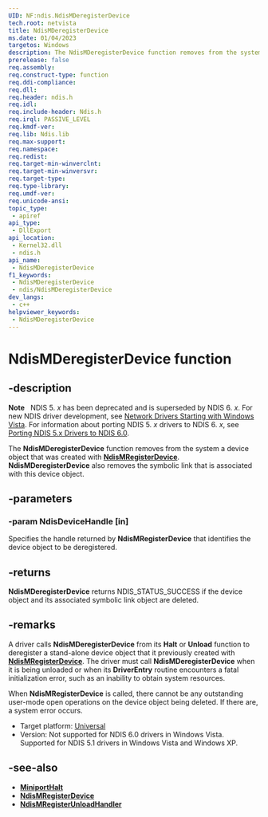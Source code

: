 ```yaml
---
UID: NF:ndis.NdisMDeregisterDevice
tech.root: netvista
title: NdisMDeregisterDevice
ms.date: 01/04/2023
targetos: Windows
description: The NdisMDeregisterDevice function removes from the system a device object that was created with NdisMRegisterDevice.
prerelease: false
req.assembly: 
req.construct-type: function
req.ddi-compliance: 
req.dll: 
req.header: ndis.h
req.idl: 
req.include-header: Ndis.h
req.irql: PASSIVE_LEVEL
req.kmdf-ver: 
req.lib: Ndis.lib
req.max-support: 
req.namespace: 
req.redist: 
req.target-min-winverclnt: 
req.target-min-winversvr: 
req.target-type: 
req.type-library: 
req.umdf-ver: 
req.unicode-ansi: 
topic_type:
 - apiref
api_type:
 - DllExport
api_location:
 - Kernel32.dll
 - ndis.h
api_name:
 - NdisMDeregisterDevice
f1_keywords:
 - NdisMDeregisterDevice
 - ndis/NdisMDeregisterDevice
dev_langs:
 - c++
helpviewer_keywords:
 - NdisMDeregisterDevice
---
```

# NdisMDeregisterDevice function

## -description

**Note**   NDIS 5. *x* has been deprecated and is superseded by NDIS 6. *x*. For new NDIS driver development, see [Network Drivers Starting with Windows Vista](../_netvista/index.md). For information about porting NDIS 5. *x* drivers to NDIS 6. *x*, see [Porting NDIS 5.x Drivers to NDIS 6.0](https://msdn.microsoft.com/library/Ff570059).

The **NdisMDeregisterDevice** function removes from the system a device object that was created with [**NdisMRegisterDevice**](nf-ndis-ndismregisterdevice.md). **NdisMDeregisterDevice** also removes the symbolic link that is associated with this device object.

## -parameters

### -param NdisDeviceHandle [in]

Specifies the handle returned by **NdisMRegisterDevice** that identifies the device object to be deregistered.

## -returns

**NdisMDeregisterDevice** returns NDIS\_STATUS\_SUCCESS if the device object and its associated symbolic link object are deleted.

## -remarks

A driver calls **NdisMDeregisterDevice** from its **Halt** or **Unload** function to deregister a stand-alone device object that it previously created with [**NdisMRegisterDevice**](nf-ndis-ndismregisterdevice.md). The driver must call **NdisMDeregisterDevice** when it is being unloaded or when its **DriverEntry** routine encounters a fatal initialization error, such as an inability to obtain system resources.

When **NdisMRegisterDevice** is called, there cannot be any outstanding user-mode open operations on the device object being deleted. If there are, a system error occurs.

- Target platform: [Universal](https://go.microsoft.com/fwlink/p/?linkid=531356)
- Version: Not supported for NDIS 6.0 drivers in Windows Vista. Supported for NDIS 5.1 drivers in Windows Vista and Windows XP.

## -see-also

- [**MiniportHalt**](/previous-versions/windows/embedded/aa447845(v=msdn.10))
- [**NdisMRegisterDevice**](nf-ndis-ndismregisterdevice.md)
- [**NdisMRegisterUnloadHandler**](nf-ndis-ndismregisterunloadhandler.md)
